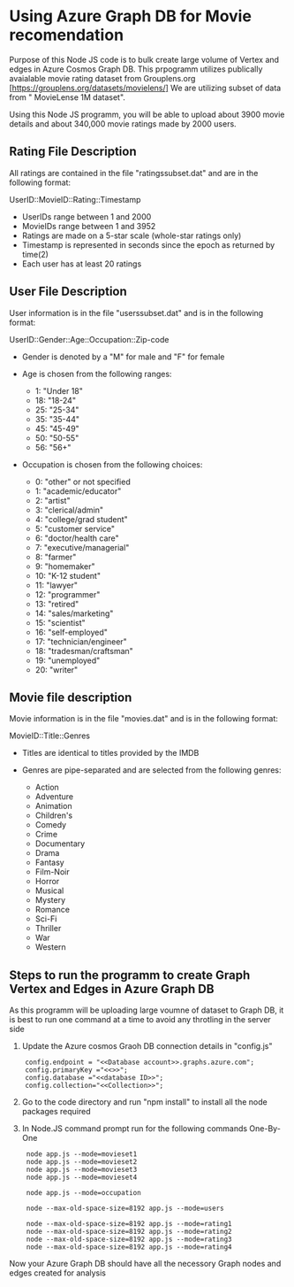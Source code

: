 # Using Azure Graph DB for Movie recomendation

Purpose of this Node JS code is to bulk create large volume of Vertex and edges in Azure Cosmos Graph DB.
This prpogramm utilizes publically avaialable movie rating dataset from Grouplens.org [https://grouplens.org/datasets/movielens/]
We are utilizing subset of data from " MovieLense 1M dataset".

Using this Node JS programm, you will be able to upload about 3900 movie details and about 340,000 movie ratings made by 2000 users.

## Rating File Description
All ratings are contained in the file "ratingssubset.dat" and are in the
following format:

UserID::MovieID::Rating::Timestamp

- UserIDs range between 1 and 2000 
- MovieIDs range between 1 and 3952
- Ratings are made on a 5-star scale (whole-star ratings only)
- Timestamp is represented in seconds since the epoch as returned by time(2)
- Each user has at least 20 ratings

## User File Description

User information is in the file "userssubset.dat" and is in the following
format:

UserID::Gender::Age::Occupation::Zip-code

- Gender is denoted by a "M" for male and "F" for female
- Age is chosen from the following ranges:

	*  1:  "Under 18"
	* 18:  "18-24"
	* 25:  "25-34"
	* 35:  "35-44"
	* 45:  "45-49"
	* 50:  "50-55"
	* 56:  "56+"

- Occupation is chosen from the following choices:

	*  0:  "other" or not specified
	*  1:  "academic/educator"
	*  2:  "artist"
	*  3:  "clerical/admin"
	*  4:  "college/grad student"
	*  5:  "customer service"
	*  6:  "doctor/health care"
	*  7:  "executive/managerial"
	*  8:  "farmer"
	*  9:  "homemaker"
	* 10:  "K-12 student"
	* 11:  "lawyer"
	* 12:  "programmer"
	* 13:  "retired"
	* 14:  "sales/marketing"
	* 15:  "scientist"
	* 16:  "self-employed"
	* 17:  "technician/engineer"
	* 18:  "tradesman/craftsman"
	* 19:  "unemployed"
	* 20:  "writer"

## Movie file description

Movie information is in the file "movies.dat" and is in the following
format:

MovieID::Title::Genres

- Titles are identical to titles provided by the IMDB 
- Genres are pipe-separated and are selected from the following genres:

	* Action
	* Adventure
	* Animation
	* Children's
	* Comedy
	* Crime
	* Documentary
	* Drama
	* Fantasy
	* Film-Noir
	* Horror
	* Musical
	* Mystery
	* Romance
	* Sci-Fi
	* Thriller
	* War
	* Western

## Steps to run the programm to create Graph Vertex and Edges in Azure Graph DB

As this programm will be uploading large voumne of dataset to Graph DB, it is best to run one command at a time to avoid any throtling in the server side

1. Update the Azure cosmos Graoh DB connection details in "config.js"
```
	config.endpoint = "<<Database account>>.graphs.azure.com";
	config.primaryKey ="<<>>";
	config.database ="<<database ID>>";
	config.collection="<<Collection>>";
```
2. Go to the code directory and run "npm install" to install all the node packages required
3. In Node.JS command prompt run for the following commands One-By-One

		node app.js --mode=movieset1
		node app.js --mode=movieset2
		node app.js --mode=movieset3
		node app.js --mode=movieset4

		node app.js --mode=occupation

		node --max-old-space-size=8192 app.js --mode=users

		node --max-old-space-size=8192 app.js --mode=rating1
		node --max-old-space-size=8192 app.js --mode=rating2
		node --max-old-space-size=8192 app.js --mode=rating3
		node --max-old-space-size=8192 app.js --mode=rating4

Now your Azure Graph DB should have all the necessory Graph nodes and edges created for analysis